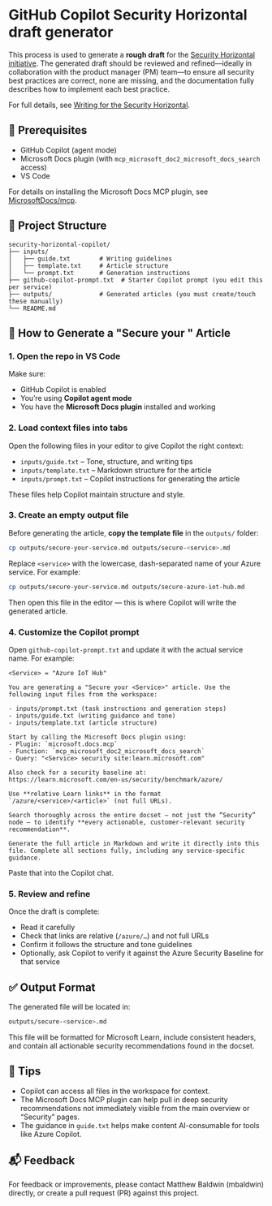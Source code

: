 # GitHub Copilot Security Horizontal draft generator

This process is used to generate a **rough draft** for the [Security Horizontal initiative](https://learn.microsoft.com/en-us/help/contribute/contribute-security-horizontal). The generated draft should be reviewed and refined—ideally in collaboration with the product manager (PM) team—to ensure all security best practices are correct, none are missing, and the documentation fully describes how to implement each best practice.

For full details, see [Writing for the Security Horizontal](https://learn.microsoft.com/en-us/help/contribute/contribute-security-horizontal).

## 🧰 Prerequisites

- GitHub Copilot (agent mode)
- Microsoft Docs plugin (with `mcp_microsoft_doc2_microsoft_docs_search` access)
- VS Code

For details on installing the Microsoft Docs MCP plugin, see [MicrosoftDocs/mcp](https://github.com/MicrosoftDocs/mcp).

## 📁 Project Structure

```
security-horizontal-copilot/
├── inputs/
│   ├── guide.txt        # Writing guidelines
│   ├── template.txt     # Article structure
│   └── prompt.txt       # Generation instructions
├── github-copilot-prompt.txt  # Starter Copilot prompt (you edit this per service)
├── outputs/             # Generated articles (you must create/touch these manually)
└── README.md
```

## 🚀 How to Generate a "Secure your <Service>" Article

### 1. Open the repo in VS Code

Make sure:
- GitHub Copilot is enabled
- You’re using **Copilot agent mode**
- You have the **Microsoft Docs plugin** installed and working

### 2. Load context files into tabs

Open the following files in your editor to give Copilot the right context:

- `inputs/guide.txt` – Tone, structure, and writing tips
- `inputs/template.txt` – Markdown structure for the article
- `inputs/prompt.txt` – Copilot instructions for generating the article

These files help Copilot maintain structure and style.

### 3. Create an empty output file

Before generating the article, **copy the template file** in the `outputs/` folder:

```bash
cp outputs/secure-your-service.md outputs/secure-<service>.md
```

Replace `<service>` with the lowercase, dash-separated name of your Azure service. For example:

```bash
cp outputs/secure-your-service.md outputs/secure-azure-iot-hub.md
```

Then open this file in the editor — this is where Copilot will write the generated article.

### 4. Customize the Copilot prompt

Open `github-copilot-prompt.txt` and update it with the actual service name. For example:

```
<Service> = "Azure IoT Hub"

You are generating a "Secure your <Service>" article. Use the following input files from the workspace:

- inputs/prompt.txt (task instructions and generation steps)
- inputs/guide.txt (writing guidance and tone)
- inputs/template.txt (article structure)

Start by calling the Microsoft Docs plugin using:
- Plugin: `microsoft.docs.mcp`
- Function: `mcp_microsoft_doc2_microsoft_docs_search`
- Query: "<Service> security site:learn.microsoft.com"

Also check for a security baseline at:
https://learn.microsoft.com/en-us/security/benchmark/azure/

Use **relative Learn links** in the format `/azure/<service>/<article>` (not full URLs).

Search thoroughly across the entire docset — not just the “Security” node — to identify **every actionable, customer-relevant security recommendation**.

Generate the full article in Markdown and write it directly into this file. Complete all sections fully, including any service-specific guidance.
```

Paste that into the Copilot chat.

### 5. Review and refine

Once the draft is complete:

- Read it carefully
- Check that links are relative (`/azure/…`) and not full URLs
- Confirm it follows the structure and tone guidelines
- Optionally, ask Copilot to verify it against the Azure Security Baseline for that service

## ✅ Output Format

The generated file will be located in:

```bash
outputs/secure-<service>.md
```

This file will be formatted for Microsoft Learn, include consistent headers, and contain all actionable security recommendations found in the docset.

## 🧠 Tips

- Copilot can access all files in the workspace for context.
- The Microsoft Docs MCP plugin can help pull in deep security recommendations not immediately visible from the main overview or “Security” pages.
- The guidance in `guide.txt` helps make content AI-consumable for tools like Azure Copilot.

## 📬 Feedback

For feedback or improvements, please contact Matthew Baldwin (mbaldwin) directly, or create a pull request (PR) against this project.
